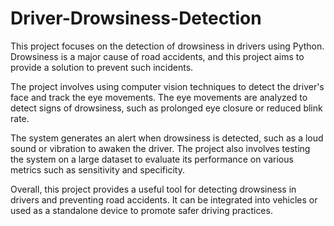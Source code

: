 # Driver-Drowsiness-Detection

This project focuses on the detection of drowsiness in drivers using Python. Drowsiness is a major cause of road accidents, and this project aims to provide a solution to prevent such incidents.

The project involves using computer vision techniques to detect the driver's face and track the eye movements. The eye movements are analyzed to detect signs of drowsiness, such as prolonged eye closure or reduced blink rate.

The system generates an alert when drowsiness is detected, such as a loud sound or vibration to awaken the driver. The project also involves testing the system on a large dataset to evaluate its performance on various metrics such as sensitivity and specificity.

Overall, this project provides a useful tool for detecting drowsiness in drivers and preventing road accidents. It can be integrated into vehicles or used as a standalone device to promote safer driving practices.
